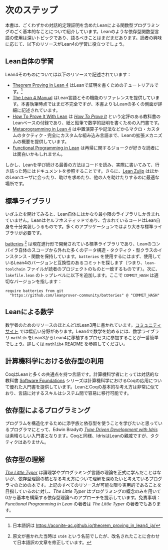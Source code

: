 <!--
# Next Steps
-->

# 次のステップ

<!--
This book introduces the very basics of functional programming in Lean, including a tiny amount of interactive theorem proving.
Using dependently-typed functional languages like Lean is a deep topic, and much can be said.
Depending on your interests, the following resources might be useful for learning Lean 4.
-->

本書は、ごくわずかの対話的定理証明を含めたLeanによる関数型プログラミングのごく基本的なことについて紹介しています。Leanのような依存型関数型言語の使用は深いトピックであり、語るべきことはまだまだあります。読者の興味に応じて、以下のリソースがLean4の学習に役立つでしょう。

<!--
## Learning Lean
-->

## Lean自体の学習

<!--
Lean 4 itself is described in the following resources:
-->

Lean4そのものについては以下のリソースで記述されています：

 <!--
 * [Theorem Proving in Lean 4](https://leanprover.github.io/theorem_proving_in_lean4/) is a tutorial on writing proofs using Lean.
 * [The Lean 4 Manual](https://leanprover.github.io/lean4/doc/) provides a reference for the language and its features. At the time of writing, it is still incomplete, but it describes many aspects of Lean in greater detail than this book.
 * [How To Prove It With Lean](https://djvelleman.github.io/HTPIwL/) is a Lean-based accompaniment to the well-regarded textbook [_How To Prove It_](https://www.cambridge.org/highereducation/books/how-to-prove-it/6D2965D625C6836CD4A785A2C843B3DA#overview) that provides an introduction to writing paper-and-pencil mathematical proofs.
 * [Metaprogramming in Lean 4](https://github.com/arthurpaulino/lean4-metaprogramming-book) provides an overview of Lean's extension mechanisms, from infix operators and notations to macros, custom tactics, and full-on custom embedded languages.
 * [Functional Programming in Lean](https://leanprover.github.io/functional_programming_in_lean/) may be interesting to readers who enjoy jokes about recursion.
-->

 * [Theorem Proving in Lean 4](https://leanprover.github.io/theorem_proving_in_lean4/) はLeanで証明を書くためのチュートリアルです。[^fn1]
 * [The Lean 4 Manual](https://leanprover.github.io/lean4/doc/) はLean言語とその機能のリファレンスを提供しています。本書執筆時点ではまだ不完全ですが、本書よりもLeanの多くの側面が詳細に記述されています。
 * [How To Prove It With Lean](https://djvelleman.github.io/HTPIwL/) は [_How To Prove It_](https://www.cambridge.org/highereducation/books/how-to-prove-it/6D2965D625C6836CD4A785A2C843B3DA#overview) という定評のある教科書のLeanベースの付録であり、紙と鉛筆で数学的証明を書くための入門書です。
 * [Metaprogramming in Lean 4](https://github.com/arthurpaulino/lean4-metaprogramming-book) は中置演算子や記法などからマクロ・カスタムのタクティク・完全にカスタムな組み込み言語まで、Leanの拡張メカニズムの概要を提供しています。
 * [Functional Programming in Lean](https://leanprover.github.io/functional_programming_in_lean/) は再帰に関するジョークが好きな読者には面白いかもしれません。

<!--
However, the best way to continue learning Lean is to start reading and writing code, consulting the documentation when you get stuck.
Additionally, the [Lean Zulip](https://leanprover.zulipchat.com/) is an excellent place to meet other Lean users, ask for help, and help others.
-->

しかし、Leanを学び続ける最善の方法はコードを読み、実際に書いてみて、行き詰った時にはドキュメントを参照することです。さらに、[Lean Zulip](https://leanprover.zulipchat.com/) はほかのLeanユーザに会ったり、助けを求めたり、他の人を助けたりするのに最適な場所です。

<!--
## The Standard Library
-->

## 標準ライブラリ

<!--
Out of the box, Lean itself includes a fairly minimal library.
Lean is self-hosted, and the included code is just enough to implement Lean itself.
For many applications, a larger standard library is needed.
-->

いざふたを開けてみると、Lean自体にはかなり最小限のライブラリしか含まれていません。Leanはセルフホスティッドであり、含まれているコードはLean自身を十分実装しうるものです。多くのアプリケーションではより大きな標準ライブラリが必要です。

<!--
[std4](https://github.com/leanprover/std4) is an in-progress standard library that includes many data structures, tactics, type class instances, and functions that are out of scope for the Lean compiler itself.
To use `std4`, the first step is to find a commit in its history that's compatible with the version of Lean 4 that you're using (that is, one in which the `lean-toolchain` file matches the one in your project).
Then, add the following to the top level of your `lakefile.lean`, where `COMMIT_HASH` is the appropriate version:
```lean
require std from git
  "https://github.com/leanprover/std4/" @ "COMMIT_HASH"
```
-->

[batteries](https://github.com/leanprover-community/batteries) [^fn2] は現在進行形で開発されている標準ライブラリであり、Leanのコンパイラ自体のスコープから外れた多くのデータ構造・タクティク・型クラスのインスタンス・関数を保持しています。`batteries` を使用するにはまず、使用しているLean4のバージョンと互換性のあるコミットを探します（つまり、`lean-toolchain` ファイルが読者のプロジェクトのものと一致するものです）。次に、`lakefile.lean` のトップレベルに以下を追加します。ここで `COMMIT_HASH` は適切なバージョンを指します：
```lean
require batteries from git
  "https://github.com/leanprover-community/batteries" @ "COMMIT_HASH"
```


<!--
## Mathematics in Lean
-->

## Leanによる数学

<!--
Most resources for mathematicians are written for Lean 3.
A wide selection are available at [the community site](https://leanprover-community.github.io/learn.html).
To get started doing mathematics in Lean 4, it is probably easiest to participate in the process of porting the mathematics library `mathlib` from Lean 3 to Lean 4.
Please see the [`mathlib4` README](https://github.com/leanprover-community/mathlib4) for further information.
-->

数学者のためのリソースのほとんどはLean3用に書かれています。[コミュニティサイト](https://leanprover-community.github.io/learn.html) では幅広い分野があります。Lean4で数学を始めるには、数学ライブラリ `mathlib` をLean3からLean4に移植するプロセスに参加することが一番簡単でしょう。詳しくは [`mathlib4` README](https://github.com/leanprover-community/mathlib4) を参照してください。

<!--
## Using Dependent Types in Computer Science
-->

## 計算機科学における依存型の利用

<!--
Coq is a language that has a lot in common with Lean.
For computer scientists, the [Software Foundations](https://softwarefoundations.cis.upenn.edu/) series of interactive textbooks provides an excellent introduction to applications of Coq in computer science.
The fundamental ideas of Lean and Coq are very similar, and skills are readily transferable between the systems.
-->

CoqはLeanと多くの共通点を持つ言語です。計算機科学者にとっては対話的な教科書 [Software Foundations](https://softwarefoundations.cis.upenn.edu/) シリーズは計算機科学におけるCoqの応用について優れた入門書を提供しています。LeanとCoqの基本的な考え方は非常に似ており、言語に対するスキルはシステム間で容易に移行可能です。

<!--
## Programming with Dependent Types
-->

## 依存型によるプログラミング

<!--
For programmers who are interested in learning to use indexed families and dependent types to structure programs, Edwin Brady's [_Type Driven Development with Idris_](https://www.manning.com/books/type-driven-development-with-idris) provides an excellent introduction.
Like Coq, Idris is a close cousin of Lean, though it lacks tactics.
-->

プログラムを構造化するために添字族と依存型を使うことを学びたいと思っているプログラマにとって、Edwin Bradyの [_Type Driven Development with Idris_](https://www.manning.com/books/type-driven-development-with-idris) は素晴らしい入門書となります。Coqと同様、IdrisはLeanの親戚ですが、タクティクはありません。

<!--
## Understanding Dependent Types
-->

## 依存型の理解

<!--
[_The Little Typer_](https://thelittletyper.com/) is a book for programmers who haven't formally studied logic or the theory of programming languages, but who want to build an understanding of the core ideas of dependent type theory.
While all of the above resources aim to be as practical as possible, _The Little Typer_ presents an approach to dependent type theory where the very basics are built up from scratch, using only concepts from programming.
Disclaimer: the author of _Functional Programming in Lean_ is also an author of _The Little Typer_.
-->

[_The Little Typer_](https://thelittletyper.com/) は論理学やプログラミング言語の理論を正式に学んだことはないが、依存型理論の核となる考え方について理解を深めたいと考えているプログラマのための本です。上記のすべてのリソースが可能な限り実用的であることを目指しているのに対し、_The Little Typer_ はプログラミングの概念のみを用いて0から基本を構築する依存型理論へのアプローチを提示しています。免責事項：_Functional Programming in Lean_ の著者は _The Little Typer_ の著者でもあります。

[^fn1]: 日本語訳は https://aconite-ac.github.io/theorem_proving_in_lean4_ja/

[^fn2]: 原文が書かれた当時は `std4` という名前でしたが、改名されたことに合わせて日本語訳の文章を修正しています。